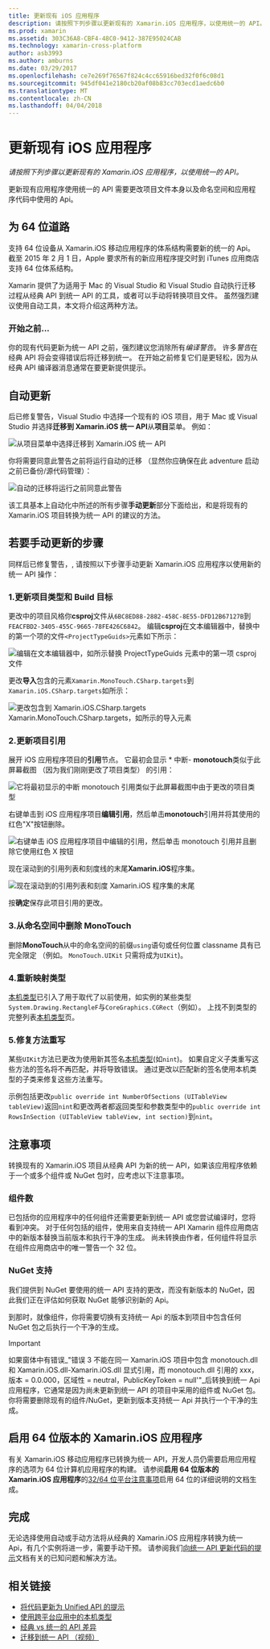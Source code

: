 ```yaml
---
title: 更新现有 iOS 应用程序
description: 请按照下列步骤以更新现有的 Xamarin.iOS 应用程序，以使用统一的 API。
ms.prod: xamarin
ms.assetid: 303C36A8-CBF4-48C0-9412-387E95024CAB
ms.technology: xamarin-cross-platform
author: asb3993
ms.author: amburns
ms.date: 03/29/2017
ms.openlocfilehash: ce7e269f76567f824c4cc65916bed32f0f6c08d1
ms.sourcegitcommit: 945df041e2180cb20af08b83cc703ecd1aedc6b0
ms.translationtype: MT
ms.contentlocale: zh-CN
ms.lasthandoff: 04/04/2018
---
```

# <a name="updating-existing-ios-apps"></a>更新现有 iOS 应用程序

_请按照下列步骤以更新现有的 Xamarin.iOS 应用程序，以使用统一的 API。_

更新现有应用程序使用统一的 API 需要更改项目文件本身以及命名空间和应用程序代码中使用的 Api。

## <a name="the-road-to-64-bits"></a>为 64 位道路

支持 64 位设备从 Xamarin.iOS 移动应用程序的体系结构需要新的统一的 Api。 截至 2015 年 2 月 1 日，Apple 要求所有的新应用程序提交时到 iTunes 应用商店支持 64 位体系结构。

Xamarin 提供了为适用于 Mac 的 Visual Studio 和 Visual Studio 自动执行迁移过程从经典 API 到统一 API 的工具，或者可以手动将转换项目文件。 虽然强烈建议使用自动工具，本文将介绍这两种方法。

### <a name="before-you-start"></a>开始之前...

你的现有代码更新为统一 API 之前，强烈建议您消除所有*编译警告*。 许多*警告*在经典 API 将会变得错误后将迁移到统一。 在开始之前修复它们是更轻松，因为从经典 API 编译器消息通常在要更新提供提示。

## <a name="automated-updating"></a>自动更新

后已修复警告，Visual Studio 中选择一个现有的 iOS 项目，用于 Mac 或 Visual Studio 并选择**迁移到 Xamarin.iOS 统一 API**从**项目**菜单。 例如：

![](updating-ios-apps-images/beta-tool1.png "从项目菜单中选择迁移到 Xamarin.iOS 统一 API")

你将需要同意此警告之前将运行自动的迁移 （显然你应确保在此 adventure 启动之前已备份/源代码管理）：

![](updating-ios-apps-images/beta-tool2.png "自动的迁移将运行之前同意此警告")

该工具基本上自动化中所述的所有步骤**手动更新**部分下面给出，和是将现有的 Xamarin.iOS 项目转换为统一 API 的建议的方法。

## <a name="steps-to-update-manually"></a>若要手动更新的步骤

同样后已修复警告，, 请按照以下步骤手动更新 Xamarin.iOS 应用程序以使用新的统一 API 操作：

### <a name="1-update-project-type--build-target"></a>1.更新项目类型和 Build 目标

更改中的项目风格你**csproj**文件从`6BC8ED88-2882-458C-8E55-DFD12B67127B`到`FEACFBD2-3405-455C-9665-78FE426C6842`。 编辑**csproj**在文本编辑器中，替换中的第一个项的文件`<ProjectTypeGuids>`元素如下所示：

![](updating-ios-apps-images/csproj.png "编辑在文本编辑器中，如所示替换 ProjectTypeGuids 元素中的第一项 csproj 文件")

更改**导入**包含的元素`Xamarin.MonoTouch.CSharp.targets`到`Xamarin.iOS.CSharp.targets`如所示：

![](updating-ios-apps-images/csproj2.png "更改包含到 Xamarin.iOS.CSharp.targets Xamarin.MonoTouch.CSharp.targets，如所示的导入元素")

### <a name="2-update-project-references"></a>2.更新项目引用

展开 iOS 应用程序项目的**引用**节点。 它最初会显示 * 中断- **monotouch**类似于此屏幕截图 （因为我们刚刚更改了项目类型） 的引用：

![](updating-ios-apps-images/references.png "它将最初显示的中断 monotouch 引用类似于此屏幕截图中由于更改的项目类型")

右键单击到 iOS 应用程序项目**编辑引用**，然后单击**monotouch**引用并将其使用的红色"X"按钮删除。

![](updating-ios-apps-images/references-delete-monotouch-sml.png "右键单击 iOS 应用程序项目中编辑的引用，然后单击 monotouch 引用并且删除它使用红色 X 按钮")

现在滚动到的引用列表和刻度线的末尾**Xamarin.iOS**程序集。

![](updating-ios-apps-images/references-add-xamarinios-sml.png "现在滚动到的引用列表和刻度 Xamarin.iOS 程序集的末尾")

按**确定**保存此项目引用的更改。

### <a name="3-remove-monotouch-from-namespaces"></a>3.从命名空间中删除 MonoTouch

删除**MonoTouch**从中的命名空间的前缀`using`语句或任何位置 classname 具有已完全限定 （例如。 `MonoTouch.UIKit` 只需将成为`UIKit`)。

### <a name="4-remap-types"></a>4.重新映射类型

[本机类型](~/cross-platform/macios/nativetypes.md)已引入了用于取代了以前使用，如实例的某些类型`System.Drawing.RectangleF`与`CoreGraphics.CGRect`（例如）。 上找不到类型的完整列表[本机类型](~/cross-platform/macios/nativetypes.md)页。

### <a name="5-fix-method-overrides"></a>5.修复方法重写

某些`UIKit`方法已更改为使用新其签名[本机类型](~/cross-platform/macios/nativetypes.md)(如`nint`)。 如果自定义子类重写这些方法的签名将不再匹配，并将导致错误。 通过更改以匹配新的签名使用本机类型的子类来修复这些方法重写。

示例包括更改`public override int NumberOfSections (UITableView tableView)`返回`nint`和更改两者都返回类型和参数类型中的`public override int RowsInSection (UITableView tableView, int section)`到`nint`。

## <a name="considerations"></a>注意事项

转换现有的 Xamarin.iOS 项目从经典 API 为新的统一 API，如果该应用程序依赖于一个或多个组件或 NuGet 包时，应考虑以下注意事项。

### <a name="components"></a>组件数

已包括你的应用程序中的任何组件还需要更新到统一 API 或您尝试编译时，您将看到冲突。 对于任何包括的组件，使用来自支持统一 API Xamarin 组件应用商店中的新版本替换当前版本和执行干净的生成。 尚未转换由作者，任何组件将显示在组件应用商店中的唯一警告一个 32 位。

### <a name="nuget-support"></a>NuGet 支持

我们提供到 NuGet 要使用的统一 API 支持的更改，而没有新版本的 NuGet，因此我们正在评估如何获取 NuGet 能够识别新的 Api。

到那时，就像组件，你将需要切换有支持统一 Api 的版本到项目中包含任何 NuGet 包之后执行一个干净的生成。

> [!IMPORTANT]
> 如果窗体中有错误_"错误 3 不能在同一 Xamarin.iOS 项目中包含 monotouch.dll 和 Xamarin.iOS.dll-Xamarin.iOS.dll 显式引用，而 monotouch.dll 引用的 xxx，版本 = 0.0.000，区域性 = neutral，PublicKeyToken = null'"_后转换到统一 Api 应用程序，它通常是因为尚未更新到统一 API 的项目中采用的组件或 NuGet 包。 你将需要删除现有的组件/NuGet，更新到版本支持统一 Api 并执行一个干净的生成。

## <a name="enabling-64-bit-builds-of-xamarinios-apps"></a>启用 64 位版本的 Xamarin.iOS 应用程序

有关 Xamarin.iOS 移动应用程序已转换为统一 API，开发人员仍需要启用应用程序的选项为 64 位计算机应用程序的构建。 请参阅**启用 64 位版本的 Xamarin.iOS 应用程序**的[32/64 位平台注意事项](~/cross-platform/macios/32-and-64/index.md#enable-64)启用 64 位的详细说明的文档生成。

## <a name="finishing-up"></a>完成

无论选择使用自动或手动方法将从经典的 Xamarin.iOS 应用程序转换为统一 Api，有几个实例将进一步，需要手动干预。 请参阅我们[向统一 API 更新代码的提示](~/cross-platform/macios/unified/updating-tips.md)文档有关的已知问题和解决方法。

## <a name="related-links"></a>相关链接

- [将代码更新为 Unified API 的提示](~/cross-platform/macios/unified/updating-tips.md)
- [使用跨平台应用中的本机类型](~/cross-platform/macios/native-types-cross-platform.md)
- [经典 vs 统一的 API 差异](https://developer.xamarin.com/releases/ios/api_changes/classic-vs-unified-8.6.0/)
- [迁移到统一 API （视频）](http://university.xamarin.com/lightninglectures/migrating-to-the-unified-api)
